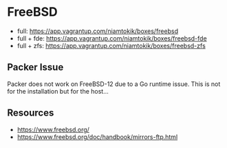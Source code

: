 # FreeBSD

 * full: https://app.vagrantup.com/niamtokik/boxes/freebsd
 * full + fde: https://app.vagrantup.com/niamtokik/boxes/freebsd-fde
 * full + zfs: https://app.vagrantup.com/niamtokik/boxes/freebsd-zfs

## Packer Issue

Packer does not work on FreeBSD-12 due to a Go runtime issue. This is
not for the installation but for the host...

## Resources

 * https://www.freebsd.org/
 * https://www.freebsd.org/doc/handbook/mirrors-ftp.html

